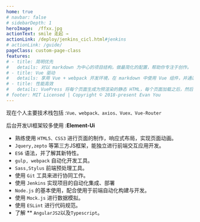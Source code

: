 ```yaml
---
home: true
# navbar: false
# sidebarDepth: 1
heroImage:  /ffxx.jpg
actionText: smile 走起 →
actionLink: /deploy/jenkins_cicl.html#jenkins
# actionLink: /guide/
pageClass: custom-page-class
features:
# - title: 简明优先
#   details: 对以 markdown 为中心的项目结构，做最简化的配置，帮助你专注于创作。
# - title: Vue 驱动
#   details: 享用 Vue + webpack 开发环境，在 markdown 中使用 Vue 组件，并通过 Vue 开发自定义主题。
# - title: 性能高效
#   details: VuePress 将每个页面生成为预渲染的静态 HTML，每个页面加载之后，然后作为单页面应用程序(SPA)运行。
# footer: MIT Licensed | Copyright © 2018-present Evan You
---
```



现在个人主要技术栈包括 :`Vue、webpack、axios、Vuex、Vue-Router`

后台开发UI框架较多使用 :**Element-Ui**

- 熟练使用  `HTML5、CSS3` 进行页面的制作，响应式布局，实现页面动画。
- `Jquery,zepto`   等第三方JS框架，能独立进行前端交互应用开发。
- `ES6`   语法，并了解其新特性。
- `gulp, webpack`   自动化开发工具。
- `Sass,Stylus`   前端预处理工具。
- 使用   `Git`   工具来进行协同工作。
- 使用  `Jenkins`  实现项目的自动化集成、部署
- `Node.js`  的基本使用，配合使用于前端自动化构建与开发。
- 使用  `Mock.js`  进行数据模拟。
- 使用  `ESLint`  进行代码规范。
- 了解 ** `AngularJS2`以及`Typescript`。

<!-- 
### 起步就像数 1, 2, 3 一样容易

``` bash
# 安装
yarn global add vuepress # 或 npm install -g vuepress

# 创建一个 markdown 文件
echo '# Hello VuePress' > README.md

# 开始编写
vuepress dev

# 构建为静态文件
vuepress build
```

::: warning 兼容性注意事项
VuePress 要求 Node.js >= 8。
:::

  -->
